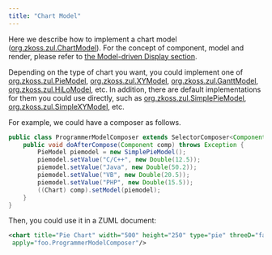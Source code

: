 ```yaml
---
title: "Chart Model"
---
```


Here we describe how to implement a chart model
([org.zkoss.zul.ChartModel](https://www.zkoss.org/javadoc/latest/zk/org/zkoss/zul/ChartModel.html)). For the
concept of component, model and render, please refer to [the Model-driven Display section]({{site.baseurl}}/zk_dev_ref/mvc/list_model#Model-driven_Display).

Depending on the type of chart you want, you could implement one of
[org.zkoss.zul.PieModel](https://www.zkoss.org/javadoc/latest/zk/org/zkoss/zul/PieModel.html),
[org.zkoss.zul.XYModel](https://www.zkoss.org/javadoc/latest/zk/org/zkoss/zul/XYModel.html),
[org.zkoss.zul.GanttModel](https://www.zkoss.org/javadoc/latest/zk/org/zkoss/zul/GanttModel.html),
[org.zkoss.zul.HiLoModel](https://www.zkoss.org/javadoc/latest/zk/org/zkoss/zul/HiLoModel.html), etc. In
addition, there are default implementations for them you could use
directly, such as [org.zkoss.zul.SimplePieModel](https://www.zkoss.org/javadoc/latest/zk/org/zkoss/zul/SimplePieModel.html),
[org.zkoss.zul.SimpleXYModel](https://www.zkoss.org/javadoc/latest/zk/org/zkoss/zul/SimpleXYModel.html), etc.

For example, we could have a composer as follows.

```java
public class ProgrammerModelComposer extends SelectorComposer<Component> {
    public void doAfterCompose(Component comp) throws Exception {
        PieModel piemodel = new SimplePieModel();
        piemodel.setValue("C/C++", new Double(12.5));
        piemodel.setValue("Java", new Double(50.2));
        piemodel.setValue("VB", new Double(20.5));
        piemodel.setValue("PHP", new Double(15.5));
        ((Chart) comp).setModel(piemodel);
    }
}
```

Then, you could use it in a ZUML document:

```xml
<chart title="Pie Chart" width="500" height="250" type="pie" threeD="false" fgAlpha="128"
 apply="foo.ProgrammerModelComposer"/>
```
